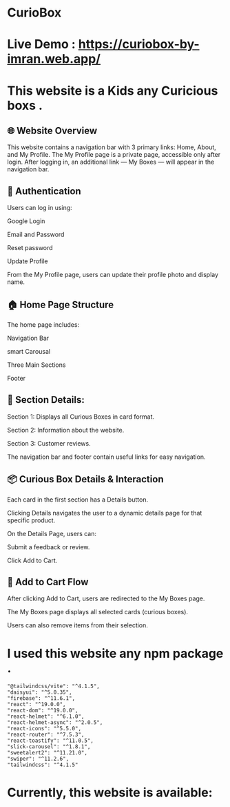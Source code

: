 # CurioBox

# Live Demo : https://curiobox-by-imran.web.app/

# This website is a Kids any Curicious boxs .


## 🌐 Website Overview
This website contains a navigation bar with 3 primary links: Home, About, and My Profile.
The My Profile page is a private page, accessible only after login.
After logging in, an additional link — My Boxes — will appear in the navigation bar.

## 🔐 Authentication
Users can log in using:

Google Login

Email and Password

Reset password

Update Profile

From the My Profile page, users can update their profile photo and display name.

## 🏠 Home Page Structure
The home page includes:

Navigation Bar

smart Carousal

Three Main Sections

Footer

## 🔹 Section Details:
Section 1: Displays all Curious Boxes in card format.

Section 2: Information about the website.

Section 3: Customer reviews.

The navigation bar and footer contain useful links for easy navigation.

## 📦 Curious Box Details & Interaction
Each card in the first section has a Details button.

Clicking Details navigates the user to a dynamic details page for that specific product.

On the Details Page, users can:

Submit a feedback or review.

Click Add to Cart.

## 🛒 Add to Cart Flow
After clicking Add to Cart, users are redirected to the My Boxes page.

The My Boxes page displays all selected cards (curious boxes).

Users can also remove items from their selection.


 # I used this website any npm package .
 
    "@tailwindcss/vite": "^4.1.5",
    "daisyui": "^5.0.35",
    "firebase": "^11.6.1",
    "react": "^19.0.0",
    "react-dom": "^19.0.0",
    "react-helmet": "^6.1.0",
    "react-helmet-async": "^2.0.5",
    "react-icons": "^5.5.0",
    "react-router": "^7.5.3",
    "react-toastify": "^11.0.5",
    "slick-carousel": "^1.8.1",
    "sweetalert2": "^11.21.0",
    "swiper": "^11.2.6",
    "tailwindcss": "^4.1.5"

# Currently, this website is available: